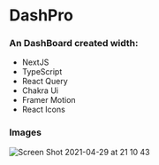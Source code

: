 # DashPro

### An DashBoard created width:

- NextJS
- TypeScript
- React Query
- Chakra Ui
- Framer Motion
- React Icons


### Images
![Screen Shot 2021-04-29 at 21 10 43](https://user-images.githubusercontent.com/69584272/116633274-75369300-a92f-11eb-8c32-bf4500dd559d.png)

